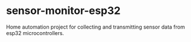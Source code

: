 # sensor-monitor-esp32
Home automation project for collecting and transmitting sensor data from esp32 microcontrollers.
